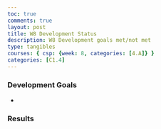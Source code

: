 ```yaml
---
toc: true
comments: true
layout: post
title: W8 Development Status
description: W8 Development goals met/not met
type: tangibles
courses: { csp: {week: 8, categories: [4.A]} }
categories: [C1.4]
---
```


### Development Goals
- 

### Results